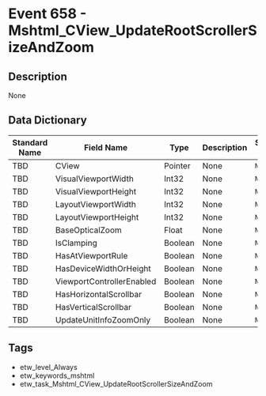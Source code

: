 # Event 658 - Mshtml_CView_UpdateRootScrollerSizeAndZoom

## Description
None

## Data Dictionary
|Standard Name|Field Name|Type|Description|Sample Value|
|---|---|---|---|---|
|TBD|CView|Pointer|None|`None`|
|TBD|VisualViewportWidth|Int32|None|`None`|
|TBD|VisualViewportHeight|Int32|None|`None`|
|TBD|LayoutViewportWidth|Int32|None|`None`|
|TBD|LayoutViewportHeight|Int32|None|`None`|
|TBD|BaseOpticalZoom|Float|None|`None`|
|TBD|IsClamping|Boolean|None|`None`|
|TBD|HasAtViewportRule|Boolean|None|`None`|
|TBD|HasDeviceWidthOrHeight|Boolean|None|`None`|
|TBD|ViewportControllerEnabled|Boolean|None|`None`|
|TBD|HasHorizontalScrollbar|Boolean|None|`None`|
|TBD|HasVerticalScrollbar|Boolean|None|`None`|
|TBD|UpdateUnitInfoZoomOnly|Boolean|None|`None`|

## Tags
* etw_level_Always
* etw_keywords_mshtml
* etw_task_Mshtml_CView_UpdateRootScrollerSizeAndZoom